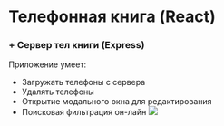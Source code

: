 
#  Телефонная книга (React)
### + Сервер тел книги (Express)


Приложение умеет:

- Загружать телефоны с сервера
- Удалять телефоны
- Открытие модального окна для редактирования
- Поисковая фильтрация он-лайн
  ![](doc/IntroduceAnimation.gif)
